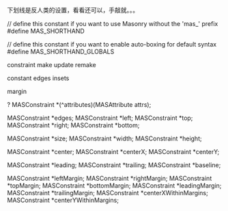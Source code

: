 下划线是反人类的设置，看看还可以，手敲就。。。

//  define this constant if you want to use Masonry without the 'mas_' prefix
#define MAS_SHORTHAND

//  define this constant if you want to enable auto-boxing for default syntax
#define MAS_SHORTHAND_GLOBALS


constraint
    make
    update 
    remake

constant
edges insets

margin


?
MASConstraint *(^attributes)(MASAttribute attrs); 


MASConstraint *edges;
    MASConstraint *left;
    MASConstraint *top;
    MASConstraint *right;
    MASConstraint *bottom;


MASConstraint *size;
    MASConstraint *width;
    MASConstraint *height;


MASConstraint *center;
    MASConstraint *centerX;
    MASConstraint *centerY;


MASConstraint *leading;
MASConstraint *trailing;
MASConstraint *baseline;




MASConstraint *leftMargin;
MASConstraint *rightMargin;
MASConstraint *topMargin;
MASConstraint *bottomMargin;
MASConstraint *leadingMargin;
MASConstraint *trailingMargin;
MASConstraint *centerXWithinMargins;
MASConstraint *centerYWithinMargins;